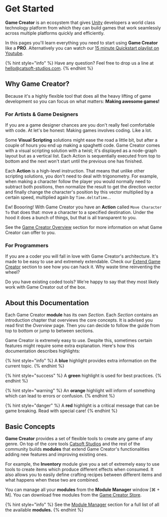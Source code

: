# Get Started

**Game Creator** is an ecosystem that gives [Unity](https://unity3d.com) developers a world class technology platform from which they can build games that work seamlessly across multiple platforms quickly and efficiently.

In this pages you'll learn everything you need to start using **Game Creator** like a **PRO**. Alternatively you can watch our [15 minute Quickstart playlist on Youtube](https://www.youtube.com/watch?v=IG8GXAAih2Q&list=PL7FyK0gfdpCbxMrWIV9B2xQiExkiZbpa5).

{% hint style="info" %}
Have any question? Feel free to drop us a line at [hello@catsoft-studios.com](mailto:hello@catsoft-studios.com).
{% endhint %}

## Why Game Creator?

Because it's a highly flexible tool that does all the heavy lifting of game development so you can focus on what matters: **Making awesome games!**



### For Artists & Game Designers

If you are a game designer chances are you don't really feel comfortable with code. At let's be honest: Making games involves coding. Like a lot.

Some **Visual Scripting** solutions might ease the road a little bit, but after a couple of hours you end up making a spaghetti code. Game Creator comes with a visual scripting solution with a twist; it's displayed as a node-graph layout but as a vertical list. Each Action is sequentially executed from top to bottom and the next won't start until the previous one has finished.

Each **Action** is a high-level instruction. That means that unlike other scripting solutions, you don't need to deal with trigonometry. For example, when making a character follow the player you would normally need to subtract both positions, then normalize the result to get the direction vector and finally change the character's position by this vector multiplied by a certain speed, multiplied again by `Time.deltaTime`... 

Ew! Boooring! With Game Creator you have an **Action** called `Move Character To` that does that: move a character to a specified destination. Under the hood it does a bunch of things, but that is all transparent to you.

See the [Game Creator Overview](../game-creator/game-creator-overview.md) section for more information on what Game Creator can offer to you.

### For Programmers

If you are a coder you will fall in love with Game Creator's architecture. It's made to be easy to use and extremely extendable. Check our [Extend Game Creator](../game-creator/extend-game-creator.md) section to see how you can hack it. Why waste time reinventing the wheel?

Do you have existing coded tools? We're happy to say that they most likely work with Game Creator out of the box.

## About this Documentation

Each Game Creator **module** has its own _Section_. Each _Section_ contains an introduction chapter that overviews the core concepts. It is advised you read first the _Overview_ page. Then you can decide to follow the guide from top to bottom or jump to between sections.

Game Creator is extremely easy to use. Despite this, sometimes certain features might require some extra explanation. Here's how this documentation describes highlights:

{% hint style="info" %}
A **blue** highlight provides extra information on the current topic.
{% endhint %}

{% hint style="success" %}
A **green** highlight is used for best practices.
{% endhint %}

{% hint style="warning" %}
An **orange** highlight will inform of something which can lead to errors or confusion.
{% endhint %}

{% hint style="danger" %}
A **red** highlight is a critical message that can be game breaking. Read with special care!
{% endhint %}

## Basic Concepts

**Game Creator** provides a set of flexible tools to create any game of any genre. On top of the core tools [Catsoft Studios](https://catsoft-studios.com) and the rest of the community builds **modules** that extend Game Creator's functionalities  adding new features and improving existing ones.

For example, the **Inventory** module give you a set of extremely easy to use tools to create items which produce different effects when consumed. It also allows you to easily define crafting recipes between different items and what happens when these two are combined.

You can manage all your **modules** from the **Module Manager** window \[⌘ + M\]. You can download free modules from the [Game Creator Store](https://store.gamecreator.io).

{% hint style="info" %}
See the [Module Manager](../game-creator/module-manager.md) section for a full list of all the available **modules.**
{% endhint %}

